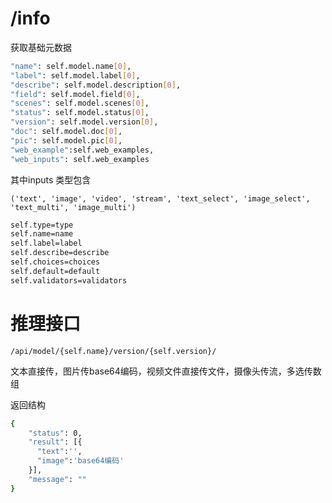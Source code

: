 
# /info
获取基础元数据
```bash
"name": self.model.name[0],
"label": self.model.label[0],
"describe": self.model.description[0],
"field": self.model.field[0],
"scenes": self.model.scenes[0],
"status": self.model.status[0],
"version": self.model.version[0],
"doc": self.model.doc[0],
"pic": self.model.pic[0],
"web_example":self.web_examples,
"web_inputs": self.web_examples
```
其中inputs 类型包含

`('text', 'image', 'video', 'stream', 'text_select', 'image_select', 'text_multi', 'image_multi')`
```bash
self.type=type
self.name=name
self.label=label
self.describe=describe
self.choices=choices
self.default=default
self.validators=validators
```

# 推理接口
`/api/model/{self.name}/version/{self.version}/`

文本直接传，图片传base64编码，视频文件直接传文件，摄像头传流，多选传数组

返回结构
```bash
{
    "status": 0,
    "result": [{
      "text":'',
      "image":'base64编码'
    }],
    "message": ""
}
```




